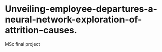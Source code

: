 # Unveiling-employee-departures-a-neural-network-exploration-of-attrition-causes.
MSc final project
